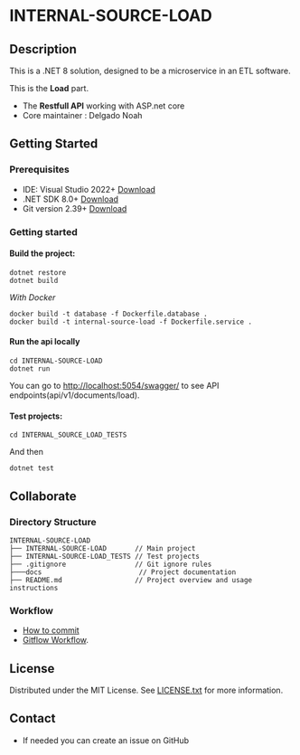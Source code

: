 # INTERNAL-SOURCE-LOAD

## Description

This is a .NET 8 solution, designed to be a microservice in an ETL software.

This is the **Load** part.

- The **Restfull API** working with ASP.net core
- Core maintainer : Delgado Noah

## Getting Started

### Prerequisites

- IDE: Visual Studio 2022+ [Download](https://visualstudio.microsoft.com/)
- .NET SDK 8.0+ [Download](https://dotnet.microsoft.com/download)
- Git version 2.39+ [Download](https://git-scm.com/)

### Getting started
#### Build the project:
```shell
dotnet restore
dotnet build
```

_With Docker_
```shell
docker build -t database -f Dockerfile.database .
docker build -t internal-source-load -f Dockerfile.service .
```

#### Run the api locally

```shell
cd INTERNAL-SOURCE-LOAD
dotnet run
```

You can go to
[http://localhost:5054/swagger/](http://localhost:5054/swagger/index.html) to
see API endpoints(api/v1/documents/load).

#### Test projects:

```shell
cd INTERNAL_SOURCE_LOAD_TESTS
```

And then

```shell
dotnet test
```

## Collaborate

### Directory Structure

```shell
INTERNAL-SOURCE-LOAD
├── INTERNAL-SOURCE-LOAD       // Main project
├── INTERNAL-SOURCE-LOAD_TESTS // Test projects
├── .gitignore                 // Git ignore rules
├───docs                        // Project documentation
├── README.md                  // Project overview and usage instructions
```

### Workflow

- [How to commit](https://www.conventionalcommits.org/en/v1.0.0/)
- [Gitflow Workflow](https://www.atlassian.com/git/tutorials/comparing-workflows/gitflow-workflow).

## License

Distributed under the MIT License. See [LICENSE.txt](LICENSE.txt) for more information.

## Contact

- If needed you can create an issue on GitHub
